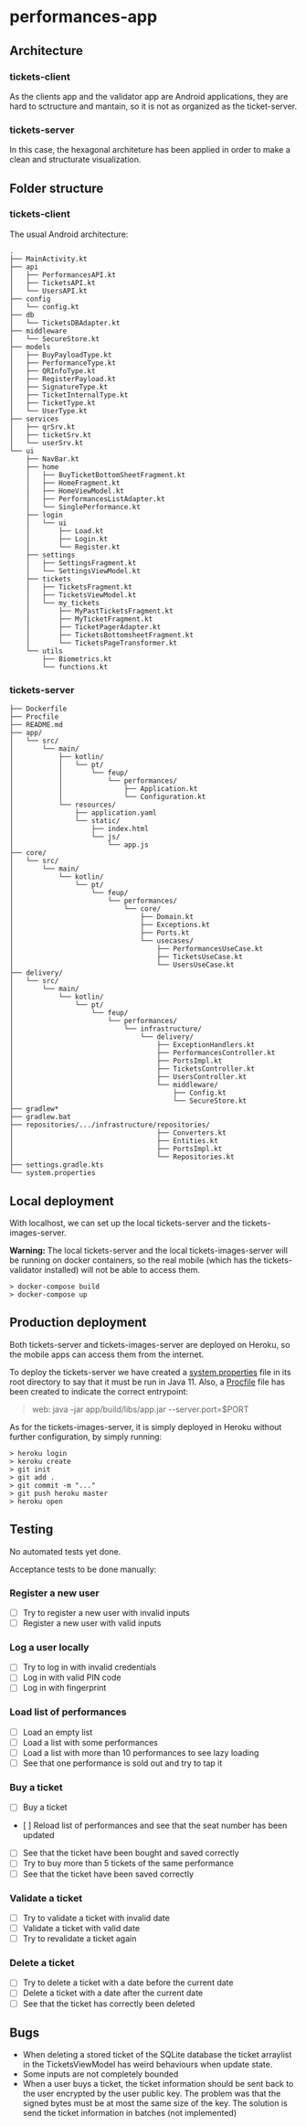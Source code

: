 # performances-app

## Architecture

### tickets-client

As the clients app and the validator app are Android applications, they are hard to sctructure and mantain, so it is not as organized as the ticket-server.

### tickets-server

In this case, the hexagonal architeture has been applied in order to make a clean and structurate visualization.

## Folder structure

### tickets-client

The usual Android architecture:

```
.
├── MainActivity.kt
├── api
│   ├── PerformancesAPI.kt
│   ├── TicketsAPI.kt
│   └── UsersAPI.kt
├── config
│   └── config.kt
├── db
│   └── TicketsDBAdapter.kt
├── middleware
│   └── SecureStore.kt
├── models
│   ├── BuyPayloadType.kt
│   ├── PerformanceType.kt
│   ├── QRInfoType.kt
│   ├── RegisterPayload.kt
│   ├── SignatureType.kt
│   ├── TicketInternalType.kt
│   ├── TicketType.kt
│   └── UserType.kt
├── services
│   ├── qrSrv.kt
│   ├── ticketSrv.kt
│   └── userSrv.kt
└── ui
    ├── NavBar.kt
    ├── home
    │   ├── BuyTicketBottomSheetFragment.kt
    │   ├── HomeFragment.kt
    │   ├── HomeViewModel.kt
    │   ├── PerformancesListAdapter.kt
    │   └── SinglePerformance.kt
    ├── login
    │   └── ui
    │       ├── Load.kt
    │       ├── Login.kt
    │       └── Register.kt
    ├── settings
    │   ├── SettingsFragment.kt
    │   └── SettingsViewModel.kt
    ├── tickets
    │   ├── TicketsFragment.kt
    │   ├── TicketsViewModel.kt
    │   └── my_tickets
    │       ├── MyPastTicketsFragment.kt
    │       ├── MyTicketFragment.kt
    │       ├── TicketPagerAdapter.kt
    │       ├── TicketsBottomsheetFragment.kt
    │       └── TicketsPageTransformer.kt
    └── utils
        ├── Biometrics.kt
        └── functions.kt
```

### tickets-server

```
├── Dockerfile
├── Procfile
├── README.md
├── app/
│   └── src/
│       └── main/
│           ├── kotlin/
│           │   └── pt/
│           │       └── feup/
│           │           └── performances/
│           │               ├── Application.kt
│           │               └── Configuration.kt
│           └── resources/
│               ├── application.yaml
│               └── static/
│                   ├── index.html
│                   └── js/
│                       └── app.js
├── core/
│   └── src/
│       └── main/
│           └── kotlin/
│               └── pt/
│                   └── feup/
│                       └── performances/
│                           └── core/
│                               ├── Domain.kt
│                               ├── Exceptions.kt
│                               ├── Ports.kt
│                               └── usecases/
│                                   ├── PerformancesUseCase.kt
│                                   ├── TicketsUseCase.kt
│                                   └── UsersUseCase.kt
├── delivery/
│   └── src/
│       └── main/
│           └── kotlin/
│               └── pt/
│                   └── feup/
│                       └── performances/
│                           └── infrastructure/
│                               └── delivery/
│                                   ├── ExceptionHandlers.kt
│                                   ├── PerformancesController.kt
│                                   ├── PortsImpl.kt
│                                   ├── TicketsController.kt
│                                   ├── UsersController.kt
│                                   └── middleware/
│                                       ├── Config.kt
│                                       └── SecureStore.kt
├── gradlew*
├── gradlew.bat
├── repositories/.../infrastructure/repositories/
│                                   ├── Converters.kt
│                                   ├── Entities.kt
│                                   ├── PortsImpl.kt
│                                   └── Repositories.kt
├── settings.gradle.kts
└── system.properties
```

## Local deployment

With localhost, we can set up the local tickets-server and the tickets-images-server.

**Warning:** The local tickets-server and the local tickets-images-server will be running on docker containers, so the real mobile (which has the tickets-validator installed) will not be able to access them.

```
> docker-compose build
> docker-compose up
```

## Production deployment

Both tickets-server and tickets-images-server are deployed on Heroku, so the mobile apps can access them from the internet.

To deploy the tickets-server we have created a [system.properties](tickets-server/system.properties) file in its root directory to say that it must be run in Java 11. Also, a [Procfile](tickets-server/Procfile) file has been created to indicate the correct entrypoint:

> web: java -jar app/build/libs/app.jar --server.port=$PORT

As for the tickets-images-server, it is simply deployed in Heroku without further configuration, by simply running:

```
> heroku login
> keroku create
> git init
> git add .
> git commit -m "..."
> git push heroku master
> heroku open
```

## Testing

No automated tests yet done.

Acceptance tests to be done manually:

### Register a new user

- [ ] Try to register a new user with invalid inputs
- [ ] Register a new user with valid inputs

### Log a user locally

- [ ] Try to log in with invalid credentials
- [ ] Log in with valid PIN code
- [ ] Log in with fingerprint

### Load list of performances

- [ ] Load an empty list
- [ ] Load a list with some performances
- [ ] Load a list with more than 10 performances to see lazy loading
- [ ] See that one performance is sold out and try to tap it

### Buy a ticket

- [ ] Buy a ticket
- [ ] Reload list of performances and see that the seat number has been updated
- [ ] See that the ticket have been bought and saved correctly
- [ ] Try to buy more than 5 tickets of the same performance
- [ ] See that the ticket have been saved correctly

### Validate a ticket

- [ ] Try to validate a ticket with invalid date
- [ ] Validate a ticket with valid date
- [ ] Try to revalidate a ticket again

### Delete a ticket

- [ ] Try to delete a ticket with a date before the current date
- [ ] Delete a ticket with a date after the current date
- [ ] See that the ticket has correctly been deleted

## Bugs

- When deleting a stored ticket of the SQLite database the ticket arraylist in the TicketsViewModel has weird behaviours when update state.
- Some inputs are not completely bounded
- When a user buys a ticket, the ticket information should be sent back to the user encrypted by the user public key. The problem was that the signed bytes must be at most the same size of the key. The solution is send the ticket information in batches (not implemented)
